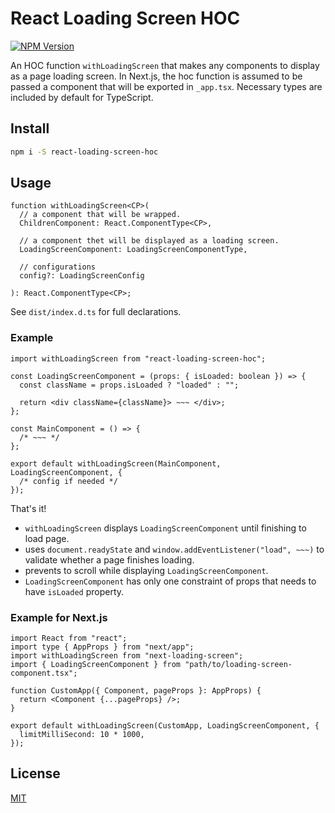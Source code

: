 # React Loading Screen HOC

[![NPM Version][npm-image]][npm-url]

[npm-image]: https://img.shields.io/npm/v/live-xxx.svg
[npm-url]: https://npmjs.org/package/live-xxx

An HOC function `withLoadingScreen` that makes any components to display as a page loading screen.
In Next.js, the hoc function is assumed to be passed a component that will be exported in `_app.tsx`.
Necessary types are included by default for TypeScript.

## Install

```bash
npm i -S react-loading-screen-hoc
```

## Usage

```
function withLoadingScreen<CP>(
  // a component that will be wrapped.
  ChildrenComponent: React.ComponentType<CP>,

  // a component thet will be displayed as a loading screen.
  LoadingScreenComponent: LoadingScreenComponentType,

  // configurations
  config?: LoadingScreenConfig

): React.ComponentType<CP>;
```

See `dist/index.d.ts` for full declarations.

### Example

```index.tsx
import withLoadingScreen from "react-loading-screen-hoc";

const LoadingScreenComponent = (props: { isLoaded: boolean }) => {
  const className = props.isLoaded ? "loaded" : "";

  return <div className={className}> ~~~ </div>;
};

const MainComponent = () => {
  /* ~~~ */
};

export default withLoadingScreen(MainComponent, LoadingScreenComponent, {
  /* config if needed */
});
```

That's it!

- `withLoadingScreen` displays `LoadingScreenComponent` until finishing to load page.
- uses `document.readyState` and `window.addEventListener("load", ~~~)` to validate whether a page finishes loading.
- prevents to scroll while displaying `LoadingScreenComponent`.
- `LoadingScreenComponent` has only one constraint of props that needs to have `isLoaded` property.

### Example for Next.js

```_app.tsx
import React from "react";
import type { AppProps } from "next/app";
import withLoadingScreen from "next-loading-screen";
import { LoadingScreenComponent } from "path/to/loading-screen-component.tsx";

function CustomApp({ Component, pageProps }: AppProps) {
  return <Component {...pageProps} />;
}

export default withLoadingScreen(CustomApp, LoadingScreenComponent, {
  limitMilliSecond: 10 * 1000,
});
```

## License

[MIT](http://vjpr.mit-license.org)
